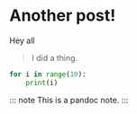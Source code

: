 # Another post!

Hey all

  > I did a thing.

```python
for i in range(10):
    print(i)
```

::: note
This is a pandoc note.
:::
